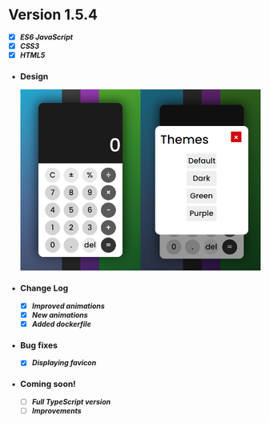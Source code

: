 # Version 1.5.4

  - [x] ***ES6 JavaScript***
  - [x] ***CSS3***
  - [x] ***HTML5***

- ### Design
  ![](/icon/design.png)

- ### Change Log

  - [x] ***Improved animations***
  - [x] ***New animations***
  - [x] ***Added dockerfile***
  
- ### Bug fixes

  - [x] ***Displaying favicon***

- ### Coming soon!

  - [ ] ***Full TypeScript version***
  - [ ] ***Improvements***
